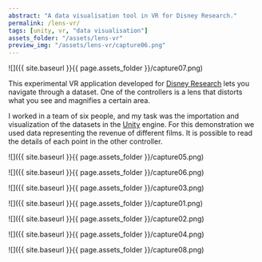 ```yaml
---
abstract: "A data visualisation tool in VR for Disney Research."
permalink: /lens-vr/
tags: [unity, vr, "data visualisation"]
assets_folder: "/assets/lens-vr"
preview_img: "/assets/lens-vr/capture06.png"
---
```


![]({{ site.baseurl }}{{ page.assets_folder }}/capture07.png)

This experimental VR application developed for [Disney Research](https://www.disneyresearch.com/) lets you navigate through a dataset. One of the controllers is a lens that distorts what you see and magnifies a certain area.

I worked in a team of six people, and my task was the importation and visualization of the datasets in the [Unity](https://unity3d.com/) engine. For this demonstration we used data representing the revenue of different films. It is possible to read the details of each point in the other controller.

![]({{ site.baseurl }}{{ page.assets_folder }}/capture05.png)

![]({{ site.baseurl }}{{ page.assets_folder }}/capture06.png)

![]({{ site.baseurl }}{{ page.assets_folder }}/capture03.png)

![]({{ site.baseurl }}{{ page.assets_folder }}/capture01.png)

![]({{ site.baseurl }}{{ page.assets_folder }}/capture02.png)

![]({{ site.baseurl }}{{ page.assets_folder }}/capture04.png)

![]({{ site.baseurl }}{{ page.assets_folder }}/capture08.png)
